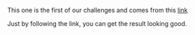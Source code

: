 This one is the first of our challenges and comes from this [link](https://fly.io/dist-sys/1/)

Just by following the link, you can get the result looking good.

